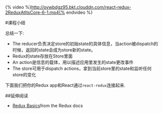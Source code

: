 {% video %}http://ovwbdgz95.bkt.clouddn.com/react-redux-2ReduxAtItsCore-6-1.mp4{% endvideo %}

#课程小结

总结一下:
- The reducer负责决定store的初始state的具体信息，当action被dispatch的时候，返回的state会成为store新的state。
- Redux的state存放在Store里面
- An action是信息的载体，用以描述应用里发生的state更改事件
- The store可用于dispatch actions，拿到当前store里的state和监听任何store的变化

下面我们把你的Redux app和React通过`react-redux`连接起来.

 ##延伸阅读
 - [Redux Basics](http://redux.js.org/docs/basics/)from the Redux docs 